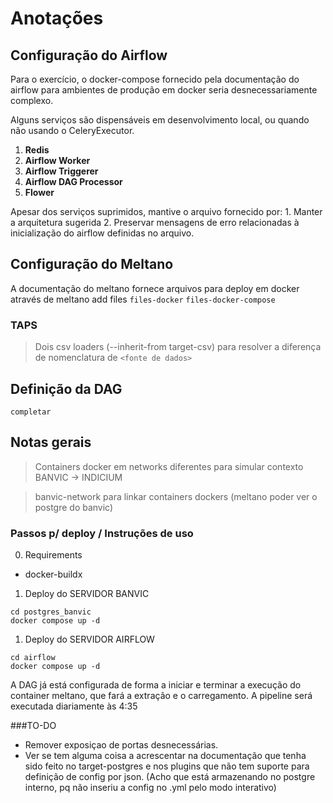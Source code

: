 # Anotações

## Configuração do Airflow

Para o exercício, o docker-compose fornecido pela documentação do airflow para ambientes de produção em docker seria desnecessariamente complexo.

Alguns serviços são dispensáveis em desenvolvimento local, ou quando não usando o CeleryExecutor.

1. **Redis**
2. **Airflow Worker**
3. **Airflow Triggerer**
4. **Airflow DAG Processor**
5. **Flower**

Apesar dos serviços suprimidos, mantive o arquivo fornecido por:
    1. Manter a arquitetura sugerida
    2. Preservar mensagens de erro relacionadas à inicialização do airflow definidas no arquivo.


## Configuração do Meltano

A documentação do meltano fornece arquivos para deploy em docker através de meltano add files `files-docker` `files-docker-compose` 

### TAPS
 > Dois csv loaders (--inherit-from target-csv) para resolver a diferença de nomenclatura de ```<fonte de dados>```


## Definição da DAG
```
completar
```
## Notas gerais

> Containers docker em networks diferentes para simular contexto BANVIC -> INDICIUM

> banvic-network para linkar containers dockers (meltano poder ver o postgre do banvic)



### Passos p/ deploy / Instruções de uso 

0. Requirements 
- docker-buildx
  
1. Deploy do SERVIDOR BANVIC
``` 
cd postgres_banvic 
docker compose up -d
```

1. Deploy do SERVIDOR AIRFLOW
```
cd airflow
docker compose up -d
```

A DAG já está configurada de forma a iniciar e terminar a execução do container meltano, que fará a extração e o carregamento. A pipeline será executada diariamente às 4:35



###TO-DO 
* Remover exposiçao de portas desnecessárias.
* Ver se tem alguma coisa a acrescentar na documentação que tenha sido feito no target-postgres e nos plugins que não tem suporte para definição de config por json. (Acho que está armazenando no postgre interno, pq não inseriu a config no .yml pelo modo interativo) 